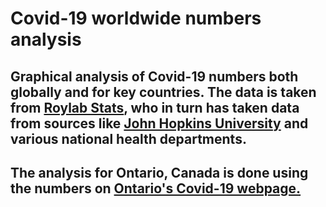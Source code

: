 # Covid-19 worldwide numbers analysis

## Graphical analysis of Covid-19 numbers both globally and for key countries. The data is taken from [Roylab Stats](https://www.youtube.com/watch?v=NMre6IAAAiU), who in turn has taken data from sources like [John Hopkins University](https://coronavirus.jhu.edu/data) and various national health departments. 

## The analysis for Ontario, Canada is done using the numbers on [Ontario's Covid-19 webpage.](https://covid-19.ontario.ca/)


